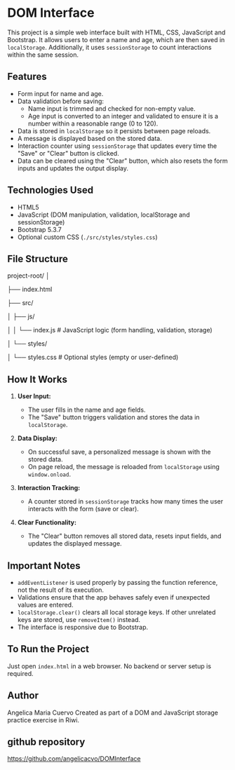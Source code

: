 # DOM Interface

This project is a simple web interface built with HTML, CSS, JavaScript and Bootstrap. It allows users to enter a name and age, which are then saved in `localStorage`. Additionally, it uses `sessionStorage` to count interactions within the same session.

## Features
- Form input for name and age.
- Data validation before saving:
  - Name input is trimmed and checked for non-empty value.
  - Age input is converted to an integer and validated to ensure it is a number within a reasonable range (0 to 120).
- Data is stored in `localStorage` so it persists between page reloads.
- A message is displayed based on the stored data.
- Interaction counter using `sessionStorage` that updates every time the "Save" or "Clear" button is clicked.
- Data can be cleared using the "Clear" button, which also resets the form inputs and updates the output display.

## Technologies Used

- HTML5
- JavaScript (DOM manipulation, validation, localStorage and sessionStorage)
- Bootstrap 5.3.7
- Optional custom CSS (`./src/styles/styles.css`)

## File Structure


project-root/
│


├── index.html


├── src/


│ ├── js/


│ │ └── index.js # JavaScript logic (form handling, validation, storage)


│ └── styles/


│ └── styles.css # Optional styles (empty or user-defined)

## How It Works

1. **User Input:**
   - The user fills in the name and age fields.
   - The "Save" button triggers validation and stores the data in `localStorage`.

2. **Data Display:**
   - On successful save, a personalized message is shown with the stored data.
   - On page reload, the message is reloaded from `localStorage` using `window.onload`.

3. **Interaction Tracking:**
   - A counter stored in `sessionStorage` tracks how many times the user interacts with the form (save or clear).

4. **Clear Functionality:**
   - The "Clear" button removes all stored data, resets input fields, and updates the displayed message.

## Important Notes

- `addEventListener` is used properly by passing the function reference, not the result of its execution.
- Validations ensure that the app behaves safely even if unexpected values are entered.
- `localStorage.clear()` clears all local storage keys. If other unrelated keys are stored, use `removeItem()` instead.
- The interface is responsive due to Bootstrap.

## To Run the Project

Just open `index.html` in a web browser. No backend or server setup is required.

## Author
Angelica Maria Cuervo
Created as part of a DOM and JavaScript storage practice exercise in Riwi.

## github repository
https://github.com/angelicacvo/DOMInterface
